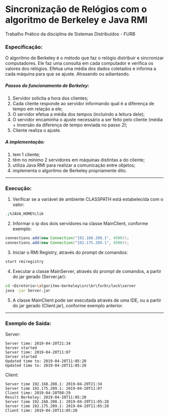 # Sincronização de Relógios com o algoritmo de Berkeley e Java RMI
Trabalho Prático da disciplina de Sistemas Distribuídos - FURB
### Especificação:
O algoritmo de Berkeley é o método que faz o relógio distribuir e sincronizar computadores. Ele faz uma consulta em cada computador e verifica os valores dos relógios. Efetua uma média dos dados coletados e informa a cada máquina para que se ajuste. Atrasando ou adiantando.

##### Passos do funcionamento de Berkeley:
  1) Servidor solicita a hora dos clientes;
  2) Cada cliente responde ao servidor informando qual é a diferença de tempo em relação a ele;
  3) O servidor efetua a média dos tempos (incluindo a leitura dele);
  4) O servidor encaminha o ajuste necessário a ser feito pelo cliente (média + inversão da diferença de tempo enviada no passo 2);
  5) Cliente realiza o ajuste.
  
##### A implementação:
  1. tem 1 cliente;
  2. têm no mínimo 2 servidores em máquinas distintas a do cliente;
  3. utiliza Java RMI para realizar a comunicação entre objetos;
  4. implementa o algoritmo de Berkeley propriamente dito.
***    
### Execução:
1) Verificar se a variável de ambiente CLASSPATH está estabelecida com o valor: 
```bash
.;%JAVA_HOME%\lib
```
2) Informar o ip dos dois servidores na classe MainClient, conforme exemplo:
```java
connections.add(new Connection("192.168.208.1", 4500));
connections.add(new Connection("192.175.209.1", 4500));
```
3) Iniciar o RMI Registry, através do prompt de comandos: 
```bash
start rmiregistry
```
4) Executar a classe MainServer, através do prompt de comandos, a partir do jar gerado (Server.jar):
```bash
cd <Diretório>\algoritmo-berkeley\src\br\furb\clock\server
java -jar Server.jar
```
5) A classe MainClient pode ser executada através de uma IDE, ou a partir do jar gerado (Client.jar), conforme exemplo anterior.

***    
### Exemplo de Saída:
Server:
```console
Server time: 2019-04-20T21:34
Server started
Server time: 2019-04-20T11:07
Server started
Updated time to: 2019-04-20T11:05:20
Updated time to: 2019-04-20T11:05:20
```
Client:
```console
Server time 192.168.208.1: 2019-04-20T21:34
Server time 192.175.209.1: 2019-04-20T11:07
Client time: 2019-04-20T08:29
Result Berkeley: 2019-04-20T11:05:20
Server time 192.168.208.1: 2019-04-20T11:05:20
Server time 192.175.209.1: 2019-04-20T11:05:20 
Client time: 2019-04-20T11:05:20
```
